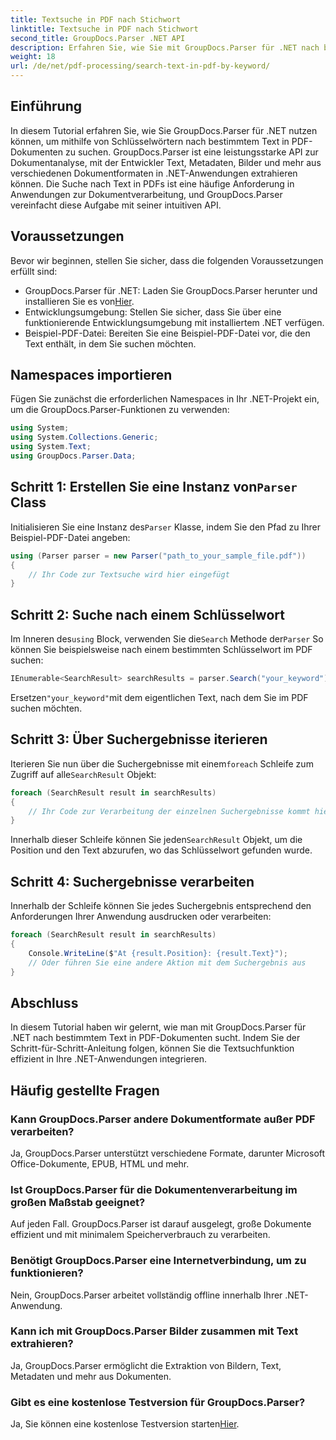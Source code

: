```yaml
---
title: Textsuche in PDF nach Stichwort
linktitle: Textsuche in PDF nach Stichwort
second_title: GroupDocs.Parser .NET API
description: Erfahren Sie, wie Sie mit GroupDocs.Parser für .NET nach bestimmtem Text in PDF-Dokumenten suchen. Integrieren Sie leistungsstarke Textsuchfunktionen effizient in Ihr .NET.
weight: 18
url: /de/net/pdf-processing/search-text-in-pdf-by-keyword/
---
```

## Einführung
In diesem Tutorial erfahren Sie, wie Sie GroupDocs.Parser für .NET nutzen können, um mithilfe von Schlüsselwörtern nach bestimmtem Text in PDF-Dokumenten zu suchen. GroupDocs.Parser ist eine leistungsstarke API zur Dokumentanalyse, mit der Entwickler Text, Metadaten, Bilder und mehr aus verschiedenen Dokumentformaten in .NET-Anwendungen extrahieren können. Die Suche nach Text in PDFs ist eine häufige Anforderung in Anwendungen zur Dokumentverarbeitung, und GroupDocs.Parser vereinfacht diese Aufgabe mit seiner intuitiven API.
## Voraussetzungen
Bevor wir beginnen, stellen Sie sicher, dass die folgenden Voraussetzungen erfüllt sind:
-  GroupDocs.Parser für .NET: Laden Sie GroupDocs.Parser herunter und installieren Sie es von[Hier](https://releases.groupdocs.com/parser/net/).
- Entwicklungsumgebung: Stellen Sie sicher, dass Sie über eine funktionierende Entwicklungsumgebung mit installiertem .NET verfügen.
- Beispiel-PDF-Datei: Bereiten Sie eine Beispiel-PDF-Datei vor, die den Text enthält, in dem Sie suchen möchten.

## Namespaces importieren
Fügen Sie zunächst die erforderlichen Namespaces in Ihr .NET-Projekt ein, um die GroupDocs.Parser-Funktionen zu verwenden:
```csharp
using System;
using System.Collections.Generic;
using System.Text;
using GroupDocs.Parser.Data;
```
##  Schritt 1: Erstellen Sie eine Instanz von`Parser` Class
 Initialisieren Sie eine Instanz des`Parser` Klasse, indem Sie den Pfad zu Ihrer Beispiel-PDF-Datei angeben:
```csharp
using (Parser parser = new Parser("path_to_your_sample_file.pdf"))
{
    // Ihr Code zur Textsuche wird hier eingefügt
}
```
## Schritt 2: Suche nach einem Schlüsselwort
 Im Inneren des`using` Block, verwenden Sie die`Search` Methode der`Parser` So können Sie beispielsweise nach einem bestimmten Schlüsselwort im PDF suchen:
```csharp
IEnumerable<SearchResult> searchResults = parser.Search("your_keyword");
```
 Ersetzen`"your_keyword"`mit dem eigentlichen Text, nach dem Sie im PDF suchen möchten.
## Schritt 3: Über Suchergebnisse iterieren
 Iterieren Sie nun über die Suchergebnisse mit einem`foreach` Schleife zum Zugriff auf alle`SearchResult` Objekt:
```csharp
foreach (SearchResult result in searchResults)
{
    // Ihr Code zur Verarbeitung der einzelnen Suchergebnisse kommt hier hin
}
```
 Innerhalb dieser Schleife können Sie jeden`SearchResult` Objekt, um die Position und den Text abzurufen, wo das Schlüsselwort gefunden wurde.
## Schritt 4: Suchergebnisse verarbeiten
Innerhalb der Schleife können Sie jedes Suchergebnis entsprechend den Anforderungen Ihrer Anwendung ausdrucken oder verarbeiten:
```csharp
foreach (SearchResult result in searchResults)
{
    Console.WriteLine($"At {result.Position}: {result.Text}");
    // Oder führen Sie eine andere Aktion mit dem Suchergebnis aus
}
```

## Abschluss
In diesem Tutorial haben wir gelernt, wie man mit GroupDocs.Parser für .NET nach bestimmtem Text in PDF-Dokumenten sucht. Indem Sie der Schritt-für-Schritt-Anleitung folgen, können Sie die Textsuchfunktion effizient in Ihre .NET-Anwendungen integrieren.

## Häufig gestellte Fragen
### Kann GroupDocs.Parser andere Dokumentformate außer PDF verarbeiten?
Ja, GroupDocs.Parser unterstützt verschiedene Formate, darunter Microsoft Office-Dokumente, EPUB, HTML und mehr.
### Ist GroupDocs.Parser für die Dokumentenverarbeitung im großen Maßstab geeignet?
Auf jeden Fall. GroupDocs.Parser ist darauf ausgelegt, große Dokumente effizient und mit minimalem Speicherverbrauch zu verarbeiten.
### Benötigt GroupDocs.Parser eine Internetverbindung, um zu funktionieren?
Nein, GroupDocs.Parser arbeitet vollständig offline innerhalb Ihrer .NET-Anwendung.
### Kann ich mit GroupDocs.Parser Bilder zusammen mit Text extrahieren?
Ja, GroupDocs.Parser ermöglicht die Extraktion von Bildern, Text, Metadaten und mehr aus Dokumenten.
### Gibt es eine kostenlose Testversion für GroupDocs.Parser?
 Ja, Sie können eine kostenlose Testversion starten[Hier](https://releases.groupdocs.com/).